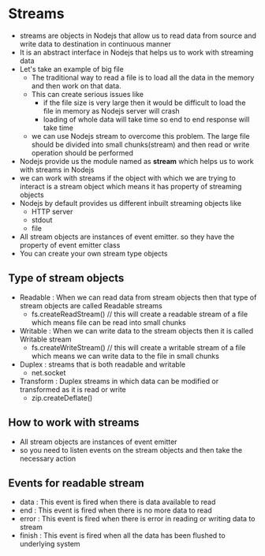 # Streams

- streams are objects in Nodejs that allow us to read data from source and write data to destination in continuous manner
- It is an abstract interface in Nodejs that helps us to work with streaming data
- Let's take an example of big file
  - The traditional way to read a file is to load all the data in the memory and then work on that data.
  - This can create serious issues like
    - if the file size is very large then it would be difficult to load the file in memory as Nodejs server will crash
    - loading of whole data will take time so end to end response will take time
  - we can use Nodejs stream to overcome this problem. The large file should be divided into small chunks(stream) and then read or write operation should be performed
- Nodejs provide us the module named as **stream** which helps us to work with streams in Nodejs
- we can work with streams if the object with which we are trying to interact is a stream object which means it has property of streaming objects
- Nodejs by default provides us different inbuilt streaming objects like
  - HTTP server
  - stdout
  - file
- All stream objects are instances of event emitter. so they have the property of event emitter class
- You can create your own stream type objects


## Type of stream objects

- Readable : When we can read data from stream objects then that type of stream objects are called Readable streams
  - fs.createReadStream() // this will create a readable stream of a file which means file can be read into small chunks
- Writable : When we can write data to the stream objects then it is called Writable stream
  - fs.createWriteStream() // this will create a writable stream of a file which means we can write data to the file in small chunks
- Duplex : streams that is both readable and writable
  - net.socket
- Transform : Duplex streams in which data can be modified or transformed as it is read or write
  - zip.createDeflate()


## How to work with streams 

- All stream objects are instances of event emitter
- so you need to listen events on the stream objects and then take the necessary action

## Events for readable stream

- data : This event is fired when there is data available to read
- end : This event is fired when there is no more data to read
- error : This event is fired when there is error in reading or writing data to stream
- finish : This event is fired when all the data has been flushed to underlying system







